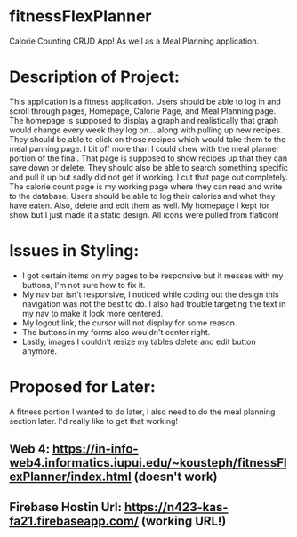 # fitnessFlexPlanner

Calorie Counting CRUD App! As well as a Meal Planning application.

# Description of Project:

This application is a fitness application. Users should be able to log in and scroll through pages,
Homepage, Calorie Page, and Meal Planning page. The homepage is supposed to display a graph and realistically that graph would change every week they log on... along with pulling up new recipes. They should be able to click on those recipes which would take them to the meal panning page. I bit off more than I could chew with the meal planner portion of the final. That page is supposed to show recipes up that they can save down or delete. They should also be able to search something specific and pull it up but sadly did not get it working. I cut that page out completely. The calorie count page is my working page where they can read and write to the database. Users should be able to log their calories and what they have eaten. Also, delete and edit them as well. My homepage I kept for show but I just made it a static design. All icons were pulled from flaticon!

# Issues in Styling:

- I got certain items on my pages to be responsive but it messes with my buttons, I'm not sure how to fix it.
- My nav bar isn't responsive, I noticed while coding out the design this navigation was not the best to do. I also had trouble targeting the text in my nav to make it look more centered.
- My logout link, the cursor will not display for some reason.
- The buttons in my forms also wouldn't center right.
- Lastly, images I couldn't resize my tables delete and edit button anymore.

# Proposed for Later:

A fitness portion I wanted to do later, I also need to do the meal planning section later. I'd really like to get that working!

## Web 4: https://in-info-web4.informatics.iupui.edu/~kousteph/fitnessFlexPlanner/index.html (doesn't work)

## Firebase Hostin Url: https://n423-kas-fa21.firebaseapp.com/ (working URL!)
